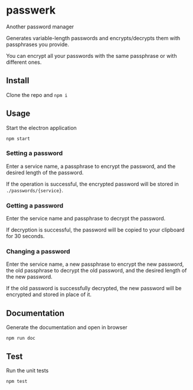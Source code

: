 # passwerk

Another password manager

Generates variable-length passwords and encrypts/decrypts them with passphrases you provide.

You can encrypt all your passwords with the same passphrase or with different ones.

## Install

Clone the repo and `npm i`

## Usage

Start the electron application

`npm start`

### Setting a password

Enter a service name, a passphrase to encrypt the password, and the desired length of the password.

If the operation is successful, the encrypted password will be stored in `./passwords/{service}`.

### Getting a password

Enter the service name and passphrase to decrypt the password.

If decryption is successful, the password will be copied to your clipboard for 30 seconds.

### Changing a password

Enter the service name, a new passphrase to encrypt the new password, the old passphrase to decrypt the old password, and the desired length of the new password.

If the old password is successfully decrypted, the new password will be encrypted and stored in place of it.

## Documentation

Generate the documentation and open in browser

`npm run doc`

## Test

Run the unit tests

`npm test`
